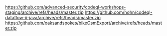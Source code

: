 https://github.com/advanced-security/codeql-workshops-staging/archive/refs/heads/master.zip
https://github.com/hohn/codeql-dataflow-ii-java/archive/refs/heads/master.zip
https://github.com/oaksandspokes/bikeOsmExport/archive/refs/heads/master.zip
